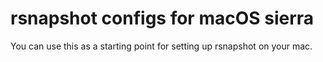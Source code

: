 # rsnapshot configs for macOS sierra
You can use this as a starting point for setting up rsnapshot on your mac.
